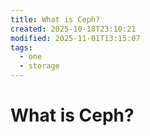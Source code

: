 ```yaml
---
title: What is Ceph?
created: 2025-10-18T23:10:21
modified: 2025-11-01T13:15:07
tags:
  - one
  - storage
---
```


# What is Ceph?
